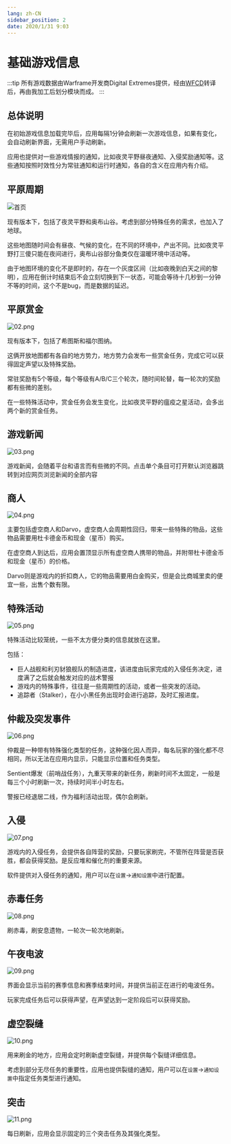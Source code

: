 ```yaml
---
lang: zh-CN
sidebar_position: 2
date: 2020/1/31 9:03
---
```


# 基础游戏信息

:::tip
所有游戏数据由Warframe开发商Digital Extremes提供，经由[WFCD](https://github.com/WFCD)转译后，再由我加工后划分模块而成。
:::

## 总体说明

在初始游戏信息加载完毕后，应用每隔1分钟会刷新一次游戏信息，如果有变化，会自动刷新界面，无需用户手动刷新。

应用也提供对一些游戏情报的通知，比如夜灵平野昼夜通知、入侵奖励通知等。这些通知按照时效性分为常驻通知和运行时通知，各自的含义在应用内有介绍。

## 平原周期

![首页](https://i.loli.net/2020/01/31/H8MgT2IZb61UcWr.png)

现有版本下，包括了夜灵平野和奥布山谷。考虑到部分特殊任务的需求，也加入了地球。

这些地图随时间会有昼夜、气候的变化，在不同的环境中，产出不同。比如夜灵平野打三傻只能在夜间进行，奥布山谷部分鱼类仅在温暖环境中活动等。

由于地图环境的变化不是即时的，存在一个灰度区间（比如夜晚到白天之间的黎明），应用在倒计时结束后不会立刻切换到下一状态，可能会等待十几秒到一分钟不等的时间，这个不是bug，而是数据的延迟。

## 平原赏金

![02.png](https://i.loli.net/2020/01/31/FfwosY7xIHbEzdN.png)

现有版本下，包括了希图斯和福尔图纳。

这俩开放地图都有各自的地方势力，地方势力会发布一些赏金任务，完成它可以获得固定声望以及特殊奖励。

常驻奖励有5个等级，每个等级有A/B/C三个轮次，随时间轮替，每一轮次的奖励都有些微的差别。

在一些特殊活动中，赏金任务会发生变化，比如夜灵平野的瘟疫之星活动，会多出两个新的赏金任务。

## 游戏新闻

![03.png](https://i.loli.net/2020/01/31/G3LZB82ixWTJNSI.png)

游戏新闻，会随着平台和语言而有些微的不同。点击单个条目可打开默认浏览器跳转到对应网页浏览新闻的全部内容

## 商人

![04.png](https://i.loli.net/2020/01/31/XOB5A8dIafmK7HE.png)

主要包括虚空商人和Darvo，虚空商人会周期性回归，带来一些特殊的物品，这些物品需要用杜卡德金币和现金（星币）购买。

在虚空商人到达后，应用会置顶显示所有虚空商人携带的物品，并附带杜卡德金币和现金（星币）的价格。

Darvo则是游戏内的折扣商人，它的物品需要用白金购买，但是会比商城里卖的便宜一些，出售个数有限。

## 特殊活动

![05.png](https://i.loli.net/2020/01/31/qvzrDphUxQbifXn.png)

特殊活动比较笼统，一些不太方便分类的信息就放在这里。

包括：

- 巨人战舰和利刃豺狼舰队的制造进度，该进度由玩家完成的入侵任务决定，进度满了之后就会触发对应的战术警报
- 游戏内的特殊事件，往往是一些周期性的活动，或者一些突发的活动。
- 追踪者（Stalker），在小小黑任务出现时会进行追踪，及时汇报进度。

## 仲裁及突发事件

![06.png](https://i.loli.net/2020/01/31/fbr5nlAzsaq4QiH.png)

仲裁是一种带有特殊强化类型的任务，这种强化因人而异，每名玩家的强化都不尽相同，所以无法在应用内显示，只能显示位置和任务类型。

Sentient爆发（前哨战任务），九重天带来的新任务，刷新时间不太固定，一般是每三个小时刷新一次，持续时间半小时左右。

警报已经退居二线，作为福利活动出现，偶尔会刷新。

## 入侵

![07.png](https://i.loli.net/2020/01/31/sXmylbUZMCEi3Lt.png)

游戏内的入侵任务，会提供各自阵营的奖励，只要玩家刷完，不管所在阵营是否获胜，都会获得奖励。是反应堆和催化剂的重要来源。

软件提供对入侵任务的通知，用户可以在`设置`->`通知设置`中进行配置。

## 赤毒任务

![08.png](https://i.loli.net/2020/01/31/YVzyU5xI91ThRKl.png)

刷赤毒，刷安息遗物，一轮次一轮次地刷新。

## 午夜电波

![09.png](https://i.loli.net/2020/01/31/OWSh6CHKiDBnmFe.png)

界面会显示当前的赛季信息和赛季结束时间，并提供当前正在进行的电波任务。

玩家完成任务后可以获得声望，在声望达到一定阶段后可以获得奖励。

## 虚空裂缝

![10.png](https://i.loli.net/2020/01/31/NERt9ecoyPSsBgK.png)

用来刷金的地方，应用会定时刷新虚空裂缝，并提供每个裂缝详细信息。

考虑到部分无尽任务的重要性，应用也提供裂缝的通知，用户可以在`设置`->`通知设置`中指定任务类型进行通知。

## 突击

![11.png](https://i.loli.net/2020/01/31/QSwbeaTZ1giBuXh.png)

每日刷新，应用会显示固定的三个突击任务及其强化类型。
